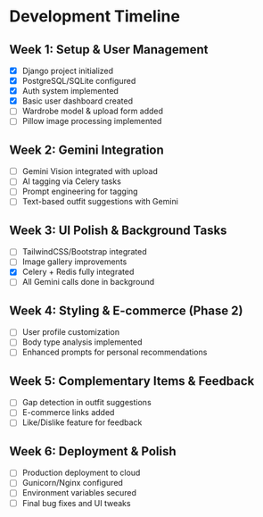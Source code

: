 # Development Timeline

## Week 1: Setup & User Management
- [x] Django project initialized
- [x] PostgreSQL/SQLite configured
- [x] Auth system implemented
- [x] Basic user dashboard created
- [ ] Wardrobe model & upload form added
- [ ] Pillow image processing implemented

## Week 2: Gemini Integration
- [ ] Gemini Vision integrated with upload
- [ ] AI tagging via Celery tasks
- [ ] Prompt engineering for tagging
- [ ] Text-based outfit suggestions with Gemini

## Week 3: UI Polish & Background Tasks
- [ ] TailwindCSS/Bootstrap integrated
- [ ] Image gallery improvements
- [x] Celery + Redis fully integrated
- [ ] All Gemini calls done in background

## Week 4: Styling & E-commerce (Phase 2)
- [ ] User profile customization
- [ ] Body type analysis implemented
- [ ] Enhanced prompts for personal recommendations

## Week 5: Complementary Items & Feedback
- [ ] Gap detection in outfit suggestions
- [ ] E-commerce links added
- [ ] Like/Dislike feature for feedback

## Week 6: Deployment & Polish
- [ ] Production deployment to cloud
- [ ] Gunicorn/Nginx configured
- [ ] Environment variables secured
- [ ] Final bug fixes and UI tweaks
